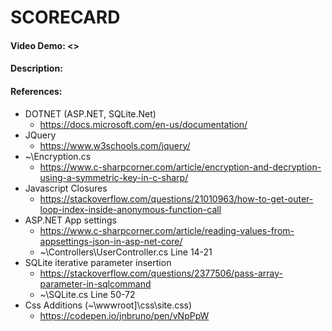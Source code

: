 ﻿# SCORECARD
#### Video Demo: <>
#### Description:

#### References:
* DOTNET (ASP.NET, SQLite.Net)
	* https://docs.microsoft.com/en-us/documentation/
* JQuery
	* https://www.w3schools.com/jquery/
* ~\Encryption.cs
	* https://www.c-sharpcorner.com/article/encryption-and-decryption-using-a-symmetric-key-in-c-sharp/
* Javascript Closures
	* https://stackoverflow.com/questions/21010963/how-to-get-outer-loop-index-inside-anonymous-function-call
* ASP.NET App settings
	* https://www.c-sharpcorner.com/article/reading-values-from-appsettings-json-in-asp-net-core/
	* ~\Controllers\UserController.cs Line 14-21
* SQLite iterative parameter insertion
	* https://stackoverflow.com/questions/2377506/pass-array-parameter-in-sqlcommand
	* ~\SQLite.cs Line 50-72
* Css Additions (~\wwwroot]\css\site.css)
	* https://codepen.io/jnbruno/pen/vNpPpW

